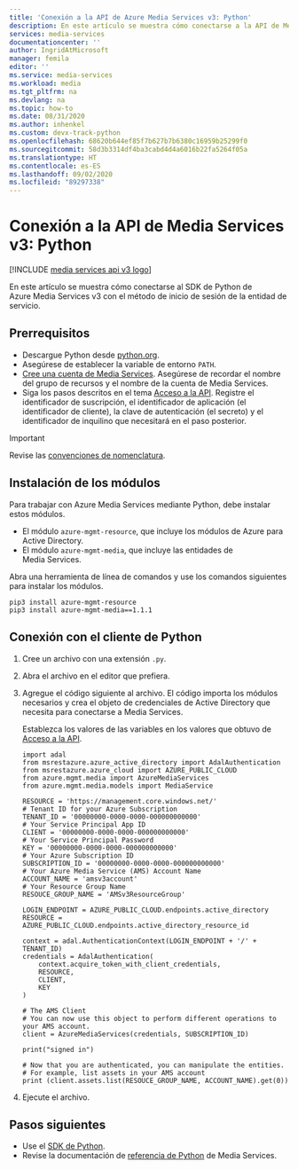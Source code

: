 ```yaml
---
title: 'Conexión a la API de Azure Media Services v3: Python'
description: En este artículo se muestra cómo conectarse a la API de Media Services v3 con Python.
services: media-services
documentationcenter: ''
author: IngridAtMicrosoft
manager: femila
editor: ''
ms.service: media-services
ms.workload: media
ms.tgt_pltfrm: na
ms.devlang: na
ms.topic: how-to
ms.date: 08/31/2020
ms.author: inhenkel
ms.custom: devx-track-python
ms.openlocfilehash: 68620b644ef85f7b627b7b6380c16959b25299f0
ms.sourcegitcommit: 58d3b3314df4ba3cabd4d4a6016b22fa5264f05a
ms.translationtype: HT
ms.contentlocale: es-ES
ms.lasthandoff: 09/02/2020
ms.locfileid: "89297338"
---
```

# <a name="connect-to-media-services-v3-api---python"></a>Conexión a la API de Media Services v3: Python

[!INCLUDE [media services api v3 logo](./includes/v3-hr.md)]

En este artículo se muestra cómo conectarse al SDK de Python de Azure Media Services v3 con el método de inicio de sesión de la entidad de servicio.

## <a name="prerequisites"></a>Prerrequisitos

- Descargue Python desde [python.org](https://www.python.org/downloads/).
- Asegúrese de establecer la variable de entorno `PATH`.
- [Cree una cuenta de Media Services](./create-account-howto.md). Asegúrese de recordar el nombre del grupo de recursos y el nombre de la cuenta de Media Services.
- Siga los pasos descritos en el tema [Acceso a la API](./access-api-howto.md). Registre el identificador de suscripción, el identificador de aplicación (el identificador de cliente), la clave de autenticación (el secreto) y el identificador de inquilino que necesitará en el paso posterior.

> [!IMPORTANT]
> Revise las [convenciones de nomenclatura](media-services-apis-overview.md#naming-conventions).

## <a name="install-the-modules"></a>Instalación de los módulos

Para trabajar con Azure Media Services mediante Python, debe instalar estos módulos.

* El módulo `azure-mgmt-resource`, que incluye los módulos de Azure para Active Directory.
* El módulo `azure-mgmt-media`, que incluye las entidades de Media Services.

Abra una herramienta de línea de comandos y use los comandos siguientes para instalar los módulos.

```
pip3 install azure-mgmt-resource
pip3 install azure-mgmt-media==1.1.1
```

## <a name="connect-to-the-python-client"></a>Conexión con el cliente de Python

1. Cree un archivo con una extensión `.py`.
1. Abra el archivo en el editor que prefiera.
1. Agregue el código siguiente al archivo. El código importa los módulos necesarios y crea el objeto de credenciales de Active Directory que necesita para conectarse a Media Services.

      Establezca los valores de las variables en los valores que obtuvo de [Acceso a la API](./access-api-howto.md).

      ```
      import adal
      from msrestazure.azure_active_directory import AdalAuthentication
      from msrestazure.azure_cloud import AZURE_PUBLIC_CLOUD
      from azure.mgmt.media import AzureMediaServices
      from azure.mgmt.media.models import MediaService

      RESOURCE = 'https://management.core.windows.net/'
      # Tenant ID for your Azure Subscription
      TENANT_ID = '00000000-0000-0000-000000000000'
      # Your Service Principal App ID
      CLIENT = '00000000-0000-0000-000000000000'
      # Your Service Principal Password
      KEY = '00000000-0000-0000-000000000000'
      # Your Azure Subscription ID
      SUBSCRIPTION_ID = '00000000-0000-0000-000000000000'
      # Your Azure Media Service (AMS) Account Name
      ACCOUNT_NAME = 'amsv3account'
      # Your Resource Group Name
      RESOUCE_GROUP_NAME = 'AMSv3ResourceGroup'

      LOGIN_ENDPOINT = AZURE_PUBLIC_CLOUD.endpoints.active_directory
      RESOURCE = AZURE_PUBLIC_CLOUD.endpoints.active_directory_resource_id

      context = adal.AuthenticationContext(LOGIN_ENDPOINT + '/' + TENANT_ID)
      credentials = AdalAuthentication(
          context.acquire_token_with_client_credentials,
          RESOURCE,
          CLIENT,
          KEY
      )

      # The AMS Client
      # You can now use this object to perform different operations to your AMS account.
      client = AzureMediaServices(credentials, SUBSCRIPTION_ID)

      print("signed in")

      # Now that you are authenticated, you can manipulate the entities.
      # For example, list assets in your AMS account
      print (client.assets.list(RESOUCE_GROUP_NAME, ACCOUNT_NAME).get(0))
      ```

1. Ejecute el archivo.

## <a name="next-steps"></a>Pasos siguientes

- Use el [SDK de Python](https://aka.ms/ams-v3-python-sdk).
- Revise la documentación de [referencia de Python](https://aka.ms/ams-v3-python-ref) de Media Services.

